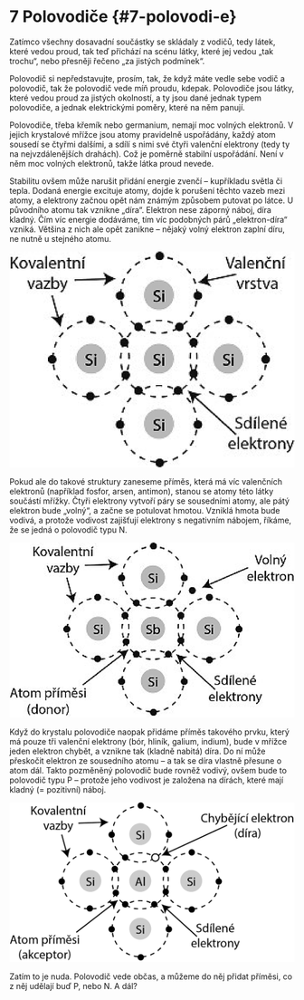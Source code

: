# 7 Polovodiče {#7-polovodi-e}

Zatímco všechny dosavadní součástky se skládaly z vodičů, tedy látek, které vedou proud, tak teď přichází na scénu látky, které jej vedou „tak trochu“, nebo přesněji řečeno „za jistých podmínek“.

Polovodič si nepředstavujte, prosím, tak, že když máte vedle sebe vodič a polovodič, tak že polovodič vede míň proudu, kdepak. Polovodiče jsou látky, které vedou proud za jistých okolností, a ty jsou dané jednak typem polovodiče, a jednak elektrickými poměry, které na něm panují.

Polovodiče, třeba křemík nebo germanium, nemají moc volných elektronů. V jejich krystalové mřížce jsou atomy pravidelně uspořádány, každý atom sousedí se čtyřmi dalšími, a sdílí s nimi své čtyři valenční elektrony (tedy ty na nejvzdálenějších drahách). Což je poměrně stabilní uspořádání. Není v něm moc volných elektronů, takže látka proud nevede.

Stabilitu ovšem může narušit přidání energie zvenčí – kupříkladu světla či tepla. Dodaná energie excituje atomy, dojde k porušení těchto vazeb mezi atomy, a elektrony začnou opět nám známým způsobem putovat po látce. U původního atomu tak vznikne „díra“. Elektron nese záporný náboj, díra kladný. Čím víc energie dodáváme, tím víc podobných párů „elektron-díra“ vzniká. Většina z nich ale opět zanikne – nějaký volný elektron zaplní díru, ne nutně u stejného atomu.

![85-0.png](../images/000124.png)

Pokud ale do takové struktury zaneseme příměs, která má víc valenčních elektronů (například fosfor, arsen, antimon), stanou se atomy této látky součástí mřížky. Čtyři elektrony vytvoří páry se sousedními atomy, ale pátý elektron bude „volný“, a začne se potulovat hmotou. Vzniklá hmota bude vodivá, a protože vodivost zajišťují elektrony s negativním nábojem, říkáme, že se jedná o polovodič typu N.

![85-1.png](../images/000270.png)

Když do krystalu polovodiče naopak přidáme příměs takového prvku, který má pouze tři valenční elektrony (bór, hliník, galium, indium), bude v mřížce jeden elektron chybět, a vznikne tak (kladně nabitá) díra. Do ní může přeskočit elektron ze sousedního atomu – a tak se díra vlastně přesune o atom dál. Takto pozměněný polovodič bude rovněž vodivý, ovšem bude to polovodič typu P – protože jeho vodivost je založena na dírách, které mají kladný (= pozitivní) náboj.

![85-2.png](../images/000321.png)

Zatím to je nuda. Polovodič vede občas, a můžeme do něj přidat příměsi, co z něj udělají buď P, nebo N. A dál?
